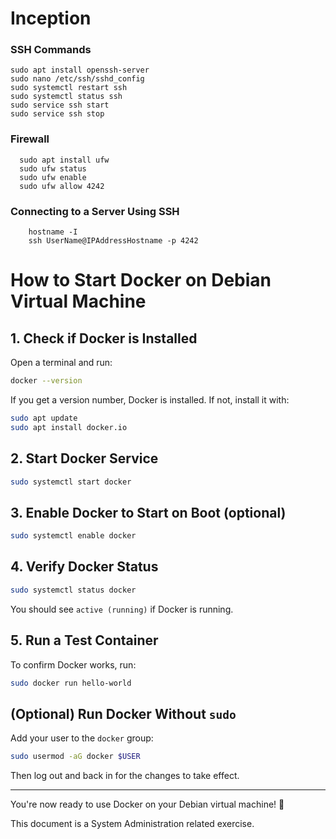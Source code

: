 # Inception


### SSH Commands


    sudo apt install openssh-server
    sudo nano /etc/ssh/sshd_config
    sudo systemctl restart ssh
    sudo systemctl status ssh
    sudo service ssh start
    sudo service ssh stop

### Firewall

      sudo apt install ufw
      sudo ufw status
      sudo ufw enable
      sudo ufw allow 4242

### Connecting to a Server Using SSH
        hostname -I
        ssh UserName@IPAddressHostname -p 4242

# How to Start Docker on Debian Virtual Machine

## 1. Check if Docker is Installed
Open a terminal and run:  
```bash
docker --version
```
If you get a version number, Docker is installed. If not, install it with:

```bash
sudo apt update
sudo apt install docker.io
```

## 2. Start Docker Service
```bash
sudo systemctl start docker
```

## 3. Enable Docker to Start on Boot (optional)
```bash
sudo systemctl enable docker
```

## 4. Verify Docker Status
```bash
sudo systemctl status docker
```
You should see `active (running)` if Docker is running.

## 5. Run a Test Container
To confirm Docker works, run:  
```bash
sudo docker run hello-world
```

## (Optional) Run Docker Without `sudo`
Add your user to the `docker` group:  
```bash
sudo usermod -aG docker $USER
```
Then log out and back in for the changes to take effect.

---

You're now ready to use Docker on your Debian virtual machine! 🚀



This document is a System Administration related exercise.
